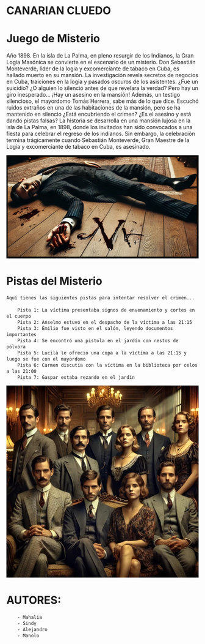 # CANARIAN CLUEDO

# Juego de Misterio

Año 1898. En la isla de La Palma, en pleno resurgir de los Indianos, la Gran Logia Masónica se convierte en el escenario de un misterio. Don Sebastián Monteverde, líder de la logia y excomerciante de tabaco en Cuba, es hallado muerto en su mansión.
La investigación revela secretos de negocios en Cuba, traiciones en la logia y pasados oscuros de los asistentes. ¿Fue un suicidio? ¿O alguien lo silenció antes de que revelara la verdad?
Pero hay un giro inesperado… ¡Hay un asesino en la mansión! Además, un testigo silencioso, el mayordomo Tomás Herrera, sabe más de lo que dice. Escuchó ruidos extraños en una de las habitaciones de la mansión, pero se ha mantenido en silencio ¿Está encubriendo el crimen? ¿Es el asesino y está dando pistas falsas?
La historia se desarrolla en una mansión lujosa en la isla de La Palma, en 1898, donde los invitados han sido convocados a una fiesta para celebrar el regreso de los indianos. Sin embargo, la celebración termina trágicamente cuando Sebastián Monteverde, Gran Maestre de la Logia y excomerciante de tabaco en Cuba, es asesinado.

![alt text](static/img/imagen1.PNG)


# Pistas del Misterio

    Aquí tienes las siguientes pistas para intentar resolver el crimen...
    
        Pista 1: La víctima presentaba signos de envenamiento y cortes en el cuerpo
        Pista 2: Anselmo estuvo en el despacho de la víctima a las 21:15
        Pista 3: Emilio fue visto en el salón, leyendo documentos importantes
        Pista 4: Se encontró una pistola en el jardín con restos de pólvora
        Pista 5: Lucila le ofreció una copa a la víctima a las 21:15 y luego se fue con el mayordomo
        Pista 6: Carmen discutía con la víctima en la biblioteca por celos a las 21:00
        Pista 7: Gaspar estaba rezando en el jardín

![alt text](static/img/imagen2.PNG)

# AUTORES:
        - Mahalia
        - Sindy
        - Alejandro
        - Manolo
